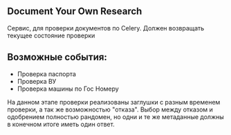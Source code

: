 ## Document Your Own Research
Сервис, для проверки документов по Celery. Должен возвращать текущее состояние проверки

Возможные события:
-
- Проверка паспорта
- Проверка ВУ
- Проверка машины по Гос Номеру

На данном этапе проверки реализованы заглушки с разным временем проверки, а так же возможностью "отказа". Выбор между отказом и одобрением полностью рандомен, но одни и те же метаданные должны в конечном итоге иметь один ответ.
